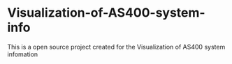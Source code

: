 # Visualization-of-AS400-system-info
This is a open source project created for the Visualization of AS400 system infomation
